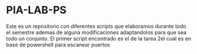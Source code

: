# PIA-LAB-PS
Este es un repositorio con diferentes scripts que elaboramos durante todo el semestre ademas de alguna modificaciones adaptandolos para que sea todo un conjunto.
El primer script encontrado es el de la tarea 2el cual es en base de powershell para escanear puertos
